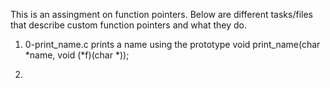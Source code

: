 This is an assingment on function pointers.
Below are different tasks/files that describe custom function pointers and what they do.

1. 0-print_name.c prints a name using the prototype void print_name(char *name, void (*f)(char *));

2. 
